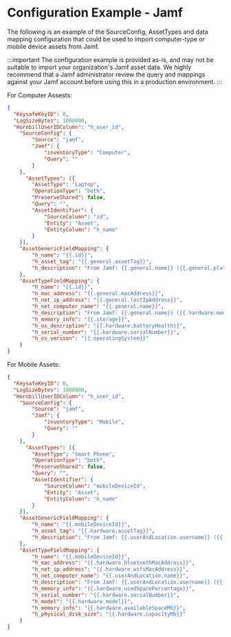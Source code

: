 # Configuration Example - Jamf

The following is an example of the SourceConfig, AssetTypes and data mapping configuration that could be used to import computer-type or mobile device assets from Jamf.

:::important
The configuration example is provided as-is, and may not be suitable to import your organization's Jamf asset data. We highly recommend that a Jamf administrator review the query and mappings against your Jamf account before using this in a production environment.
:::

For Computer Assests:
```json
{
  "KeysafeKeyID": 0,
  "LogSizeBytes": 1000000,
  "HornbillUserIDColumn": "h_user_id",
    "SourceConfig": {
        "Source": "jamf",
        "Jamf": {
            "inventoryType": "Computer",
            "Query": ""
        }
    },
      "AssetTypes": [{
        "AssetType": "Laptop",
        "OperationType": "both",
        "PreserveShared": false,
        "Query": "",
        "AssetIdentifier": {
            "SourceColumn": "id",
            "Entity": "Asset",
            "EntityColumn": "h_name"
        }
    }],
    "AssetGenericFieldMapping": {
        "h_name": "{{.id}}",
        "h_asset_tag": "{{.general.assetTag}}",
        "h_description": "From Jamf: {{.general.name}} ({{.general.platform}})"
    },
    "AssetTypeFieldMapping": {
        "h_name": "{{.id}}",
        "h_mac_address": "{{.general.macAddress}}",
        "h_net_ip_address": "{{.general.lastIpAddress}}",
        "h_net_computer_name": "{{.general.name}}",
        "h_description": "From Jamf: {{.general.name}} ({{.hardware.model}})",
        "h_memory_info": "{{.storage}}",
        "h_os_description": "{{.hardware.batteryHealth}}",
        "h_serial_number": "{{.hardware.serialNumber}}",
        "h_os_version": "{{.operatingSystem}}"
    }
}
```

For Mobile Assets:
```json
{
  "KeysafeKeyID": 0,
  "LogSizeBytes": 1000000,
  "HornbillUserIDColumn": "h_user_id",
    "SourceConfig": {
        "Source": "jamf",
        "Jamf": {
            "inventoryType": "Mobile",
            "Query": ""
        }
    },
      "AssetTypes": [{
        "AssetType": "Smart Phone",
        "OperationType": "both",
        "PreserveShared": false,
        "Query": "",
        "AssetIdentifier": {
            "SourceColumn": "mobileDeviceId",
            "Entity": "Asset",
            "EntityColumn": "h_name"
        }
    }],
    "AssetGenericFieldMapping": {
        "h_name": "{{.mobileDeviceId}}",
        "h_asset_tag": "{{.hardware.assetTag}}",
        "h_description": "From Jamf: {{.userAndLocation.username}} ({{.hardware.model}})"
    },
    "AssetTypeFieldMapping": {
        "h_name": "{{.mobileDeviceId}}",
        "h_mac_address": "{{.hardware.bluetoothMacAddress}}",
        "h_net_ip_address": "{{.hardware.wifiMacAddress}}",
        "h_net_computer_name": "{{.userAndLocation.name}}",
        "h_description": "From Jamf: {{.userAndLocation.username}} ({{.hardware.model}})",
        "h_memory_info": "{{.hardware.usedSpacePercentage}}",
        "h_serial_number": "{{.hardware.serialNumber}}",
        "h_model": "{{.hardware.model}}",
        "h_memory_info": "{{.hardware.availableSpaceMb}}",
        "h_physical_disk_size": "{{.hardware.capacityMb}}"
    }
}
```